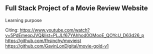 ## Full Stack Project of a Movie Review Website
Learning purpose

Citing:
https://www.youtube.com/watch?v=5PdEmeopJVQ&list=PLJLf67YAhhod0OMooE_QOYcU_D63d26_p
https://github.com/fhsinchy/movieist
https://github.com/GavinLonDigital/movie-gold-v1